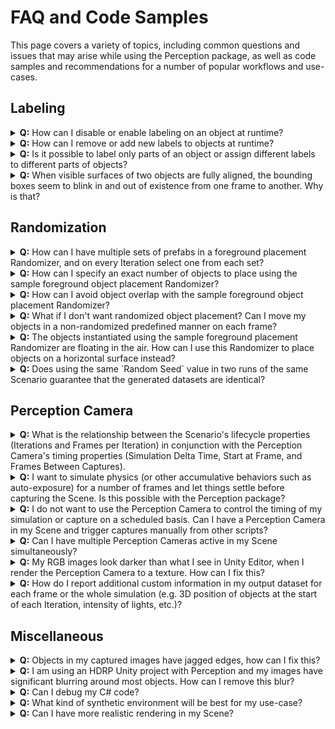 # FAQ and Code Samples

This page covers a variety of topics, including common questions and issues that may arise while using the Perception package, as well as code samples and recommendations for a number of popular workflows and use-cases.

## <a name="labeling">Labeling</a> 


<details>
  <summary><strong>Q:</strong> How can I disable or enable labeling on an object at runtime?</summary>

 You can turn labeling on and off on a GameObject by switching the enabled state of its `Labeling` component. For example:
  
  ```C#
  gameObject.GetComponent<Labeling>().enabled = false;  
  ```
</details>

<details>
  <summary><strong>Q:</strong> How can I remove or add new labels to objects at runtime?</summary>

This can be achieved through modifying the `labels` list of the `Labeling` component. The key is to call `RefreshLabeling` on the component after making any changes to the labels. Example:

```C#
var labeling = gameObject.GetComponent<Labeling>();
labeling.labels.Clear();
labeling.labels.Add("new-label");
labeling.RefreshLabeling();
```
Keep in mind that any new label added with this method should already be present in the `LabelConfig` attached to the `Labeler` that is supposed to label this object.
</details>

<details>
  <summary><strong>Q:</strong> Is it possible to label only parts of an object or assign different labels to different parts of objects?</summary>

  Labeling works on the GameObject level, so to achieve the scenarios described here, you will need to break down your main object into multiple GameObjects parented to the same root object, and add `Labeling` components to each of the inner objects, as shown below.

<p align="center">
<img src="images/inner_objects.png" width="800"/>
</p>
  
  Alternatively, in cases where parts of the surface of the object need to be labeled (e.g. decals on objects), you can add labeled invisible surfaces on top of these sections. These invisible surfaces need to have a fully transparent material. To create an invisible material:

  * Create a new material (***Assets -> Create -> Material***) and name it `TransparentMaterial`
  * Set the `Surface Type` for the material to `Transparent`, and set the alpha channel of the `Base Map` color to 0.
    * For HDRP: In addition to the above, disable `Preserve specular lighting` 
   
  An example labeled output for an object with separate labels on inner objects is shown below:

<p align="center">
<img src="images/inner_labels.gif" width="600"/>
</p> 
</details>

<details>
  <summary><strong>Q:</strong> When visible surfaces of two objects are fully aligned, the bounding boxes seem to blink in and out of existence from one frame to another. Why is that?</summary>

This is due to a common graphics problem called *z-fighting*. This occurs when the shader can't decide which of the two surfaces to draw on top of the other, since they both have the exact same distance from the camera. To fix this, simply move one of the objects slightly so that the two problematic surfaces do not fully align.

</details>


## <a name="randomization">Randomization</a>

<details>
  <summary><strong>Q:</strong> How can I have multiple sets of prefabs in a foreground placement Randomizer, and on every Iteration select one from each set?
  </summary>

  This question is an example of more complex functionality that can be achieved by applying slight modifications to the provided sample Randomizers, or by creating completely custom ones using the powerful Parameters provided in the package. 

  Here, we have a variety of options toward achieving the described outcome. One simple method could be to add several more `GameObjectParameter` fields inside of the provided sample `ForegroundObjectPlacementRandomizer`. Each of these Parameters could hold one of our object lists. Then, on each iteration, we would fetch one prefab from each of the lists using the `Sample()` function of each Parameter. 
  
  The above solution can work but it is not modular enough, with the lists of prefabs not being reusable in other Randomizers.

  A better approach can be to define each prefab list separately as a scriptable object asset, and then just reference those scriptable objects inside of our foreground Randomizer. To do this, we first define a `PrefabCluster` class to hold a list of prefabs.

  ```C#
  using UnityEngine;
  using UnityEngine.Perception.Randomization.Parameters;

  [CreateAssetMenu(fileName="NewPrefabCluster", menuName="Test/PrefabCluster")]
  public class PrefabCluster : ScriptableObject
  {
      public GameObjectParameter clusterPrefabs;
  }
  ```

  We can now create a cluster asset using the ***Assets -> Create -> Test -> PrefabCluster** menu option and populate its list of prefabs. Each cluster contains one `GameObjectParameter`, which will hold the list of prefabs and provide us with a `Sample()` function.

  To be able to edit these clusters with the same editor UI available for Randomizers, you will also need to add an empty custom editor for the `PrefabCluster` class that extends our bespoke `ParameterUIElementsEditor` class:

  ```C#
  using UnityEditor;
  using UnityEditor.Perception.Randomization;

  [CustomEditor(typeof(PrefabCluster))]
  public class PrefabClusterEditor : ParameterUIElementsEditor { }
  ```

  Note that any editor scripts must be placed inside a folder named "Editor" within your project. "Editor" is a special folder name in Unity that prevents editor code from compiling into a player during the build process. For example, the file path for the `PrefabClusterEditor` script above could be ".../Assets/Scripts/Editor/PrefabClusterEditor".

  The ***Inspector*** view of a prefab cluster asset looks like below:

  <p align="center">
<img src="images/prefab_cluster.png" width="400"/>
</p>  

  Now all that is left is to use our prefab clusters inside a Randomizer. here is some sample code:

  ```C#
  using System;
using UnityEngine;

[Serializable]
[UnityEngine.Perception.Randomization.Randomizers.AddRandomizerMenu("My Randomizers/Cluster Randomizer")]
public class ClusterRandomizer : UnityEngine.Perception.Randomization.Randomizers.Randomizer
{
    public PrefabCluster[] clusters;
    protected override void OnIterationStart()
    {
        //select a random prefab from each cluster
        foreach (var cluster in clusters)
        {
            var prefab = cluster.clusterPrefabs.Sample();
            //do things with this prefab, e.g. create instances of it, etc. 
        }
    }
}
  ```
This Randomizer takes a list of `PrefabCluster` assets, then, on each Iteration, it goes through all the provided clusters and samples one prefab from each. The ***Inspector*** view for this Randomizer looks like this:

<p align="center">
<img src="images/cluster_randomizer.png" width="400"/>
</p>  

</details>

<details>
  <summary><strong>Q:</strong> How can I specify an exact number of objects to place using the sample foreground object placement Randomizer? </summary>

The provided `ForegroundObjectPlacementRandomizer` uses Poisson Disk sampling to find randomly positioned points in the space denoted by the provided `Width` and `Height` values. The distance between the sampled points will be at equal to `Separation Distance`. The number of sampled points will be the maximum number of points in the given area that match these criteria.

Thus, to limit the number of spawned objects, you can simply introduce a hard limit in the `for` loop that iterates over the Poisson Disk samples, to break out of the loop if the limit is reached. For example:

```C#
protected override void OnIterationStart()
{
    var seed = SamplerState.NextRandomState();
    
    //retrieve points using Poisson Disk sampling
    var placementSamples = PoissonDiskSampling.GenerateSamples(
        placementArea.x, placementArea.y, separationDistance, seed);

    var offset = new Vector3(placementArea.x, placementArea.y, 0f) * -0.5f;

    var limit = 50;
    //maximum number of objects to place

    var instantiatedCount = 0;
    //iterate over all points
    foreach (var sample in placementSamples)
    {
        if (instantiatedCount == limit)
            break;

        instantiatedCount ++;        

        var instance = m_GameObjectOneWayCache.GetOrInstantiate(prefabs.Sample());
        instance.transform.position = new Vector3(sample.x, sample.y, depth) + offset;
    }
    placementSamples.Dispose();
}
```

This will guarantee an upper limit of 50 on the number of objects. To have exactly 50 objects, we need to make sure the `Separation Distance` is small enough for the given area, so that there is always at least 50 point samples found. Experiment with different values for the distance until you find one that produces the minimum number of points required.

</details>

<details>
  <summary><strong>Q:</strong> How can I avoid object overlap with the sample foreground object placement Randomizer?</summary>

  There are a number of ways for procedurally placing objects while avoiding any overlap between them, and most of these methods can be rather complex and need to place objects in a sequence. All the modifications to the objects (like scale, rotation, etc.) would also need to happen before the next object is placed, so that the state of the world is fully known before each placement.

  Here, we are going to introduce a rather simple modification in the sample foreground placement code provided with the package. In each Iteration, a random scale factor is chosen, and then a desirable separation distance is calculated based on this scale factor and the list of given prefabs. We scale the objects here to introduce additional randomization, and the fact that once we have placed the objects we can no longer scale them.
  
  Based on the value given for `Non Overlap Guarantee`, this Randomizer can either reduce the amount of overlap or completely remove overlap. 

  ```C#
  using System;
using System.Collections.Generic;
using System.Linq;
using UnityEngine;
using UnityEngine.Perception.Randomization.Parameters;
using UnityEngine.Perception.Randomization.Randomizers;
using UnityEngine.Perception.Randomization.Randomizers.Utilities;
using UnityEngine.Perception.Randomization.Samplers;

[Serializable]
[AddRandomizerMenu("Example/No Overlap Foreground Object Placement Randomizer")]
public class NoOverlapForegroundObjectPlacementRandomizer : Randomizer
{
    public float depth;
    [Tooltip("Range of scales used for objects. All objects in each frame will use the same scale.")]
    public FloatParameter scaleParameter = new FloatParameter { value = new UniformSampler(4, 8) };
    public Vector2 placementArea;
    public GameObjectParameter prefabs;
    
    [Tooltip("Degree to which we can guarantee that no objects will overlap. Use 1 for no overlap and smaller values (down to 0) for more dense placement with a possibility of some overlap.")]
    public float nonOverlapGuarantee = 1;
    
    float m_ScaleFactor = 1f;
    GameObject m_Container;
    GameObjectOneWayCache m_GameObjectOneWayCache;
    Dictionary<GameObject, float> m_GameObjectBoundsSizeCache;
    List<GameObject> m_SelectedPrefabs;
    int m_SelectionPoolSizePerFrame = 1;
    FloatParameter m_IndexSelector = new FloatParameter { value = new UniformSampler(0, 1) };

    protected override void OnAwake()
    {
        m_Container = new GameObject("Foreground Objects");
        m_Container.transform.parent = scenario.transform;
        m_GameObjectOneWayCache = new GameObjectOneWayCache(
            m_Container.transform, prefabs.categories.Select(element => element.Item1).ToArray());
        m_GameObjectBoundsSizeCache = new Dictionary<GameObject, float>();
        m_SelectedPrefabs = new List<GameObject>();

        //Calculate the average bounds size for the prefabs included in this categorical parameter
        var averageBoundsSize = CalculateAverageBoundsSize();
        
        //Calculate average scale based on the scale range given
        var averageScale = 1f;
        var sampler = (UniformSampler)scaleParameter.value;
        if (sampler != null)
        {
            averageScale = (sampler.range.minimum + sampler.range.maximum) / 2;
        }

        //Use average bounds size and average scale to guess the maximum number of objects that can be placed without having them overlap. 
        //This is a heuristic to help us start the placement process. The actual number of items placed will usually be usually much smaller.
        m_SelectionPoolSizePerFrame = (int)(placementArea.x * placementArea.y / (averageBoundsSize * averageScale));
    }

    protected override void OnIterationStart()
    {
        m_ScaleFactor = scaleParameter.Sample();
        m_SelectedPrefabs.Clear();

        //Select a random number of prefabs for this frame. Placement calculations will be done based on this subset. 
        for (var i = 0; i < m_SelectionPoolSizePerFrame; i++)
        {
            var randIndex = (int)Mathf.Round((m_IndexSelector.Sample() * prefabs.categories.Count) - 0.5f);
            m_SelectedPrefabs.Add(prefabs.categories[randIndex].Item1);
        }

        //Calculate the minimum separation distance needed for the selected prefabs to not overlap.  
        var separationDistance = CalculateMaxSeparationDistance(m_SelectedPrefabs);
        var seed = SamplerState.NextRandomState();
        var placementSamples = PoissonDiskSampling.GenerateSamples(
            placementArea.x, placementArea.y, separationDistance, seed);
        var offset = new Vector3(placementArea.x, placementArea.y, 0f) * -0.5f;
        foreach (var sample in placementSamples)
        {
            //Pick a random prefab from the selected subset and instantiate it.
            var randIndex = (int)Mathf.Round((m_IndexSelector.Sample() * m_SelectedPrefabs.Count) - 0.5f);
            var instance = m_GameObjectOneWayCache.GetOrInstantiate(m_SelectedPrefabs[randIndex]);
            instance.transform.position = new Vector3(sample.x, sample.y, depth) + offset;
            instance.transform.localScale = Vector3.one * m_ScaleFactor;
        }

        placementSamples.Dispose();
    }

    protected override void OnIterationEnd()
    {
        m_GameObjectOneWayCache.ResetAllObjects();
    }

    /// <summary>
    /// Calculates the separation distance needed between placed objects to be sure that no two objects will overlap
    /// </summary>
    /// <returns>The max separation distance</returns>
    float CalculateMaxSeparationDistance(ICollection<GameObject> categories)
    {
        var maxBoundsSize = m_GameObjectBoundsSizeCache.Where(item => categories.Contains(item.Key)).Max(pair => pair.Value); 
        return maxBoundsSize * m_ScaleFactor * nonOverlapGuarantee;
    }

    float CalculateAverageBoundsSize()
    {
        foreach (var category in prefabs.categories)
        {
            var prefab = category.Item1;

            prefab.transform.localScale = Vector3.one;
            var renderers = prefab.GetComponentsInChildren<Renderer>();
            var totalBounds = new Bounds();
            foreach (var renderer in renderers)
            {
                totalBounds.Encapsulate(renderer.bounds);
            }

            var boundsSize = totalBounds.size.magnitude;
            m_GameObjectBoundsSizeCache.Add(prefab, boundsSize);
        }

        return m_GameObjectBoundsSizeCache.Values.Average();
    }
}

  ```

</details>

<details>
  <summary><strong>Q:</strong> What if I don't want randomized object placement? Can I move my objects in a non-randomized predefined manner on each frame? </summary>

Even though we call them Randomizers, you can use a Randomizer to perform any task through-out the execution lifecycle of your Scenario. The power of the Randomizers comes from the lifecycle hooks that they have into the Iteration and the Scenario, making it easy to know and guarantee when and in which order in the life of your simulation each piece of code runs. These functions include:
* `OnEnable`
* `OnAwake`
* `OnUpdate`
* `OnIterationStart`
* `OnIterationEnd`
* `OnScenarioStart`
* `OnScenarioComplete`
* `OnDisable`

So, in order to have deliberate non-random object movement, you will just need to put your object movement code inside of one of the recurrent lifecycle functions. `OnUpdate()` runs on every frame of the simulation, and `OnIterationStart()` runs every Iteration (which can be the same as each frame if you have only 1 frame per Iteration of your Scenario). For example, the code below moves all objects tagged with the component `ForwardMoverTag` by along their forward axis by 1 unit, on every Iteration. 

```C#
protected override void OnIterationStart()
{
    var tags = tagManager.Query<ForwardMoverTag>();
    foreach (var tag in tags)
    {
        tag.transform.Translate(Vector3.forward);
    }
}
```

</details>

<details>
  <summary><strong>Q:</strong> The objects instantiated using the sample foreground placement Randomizer are floating in the air. How can I use this Randomizer to place objects on a horizontal surface instead? </summary>

The objects instantiated by the sample foreground Randomizer are all parented to an object named `Foreground Objects` at the root of the Scene Hierarchy. To modify the orientation of the objects, you can simply rotate this parent object at the beginning of the Scenario. 

Alternatively, you could also place `Foreground Objects` inside another GameObject in the Scene using the `Transform.SetParent()` method, and then modifying the local position and and rotation of `Foreground Objects` in such a way that makes the objects appear on the surface of the parent GameObject. 

To achieve more natural placement, you could also use Unity's physics engine to drop the objects on a surface, let them settle, and then capture an image. To achieve this, you would just need to have sufficient frames in each Iteration of the Scenario (instead of the default 1 frame per iteration), and set your Perception Camera's capture interval to a large enough number that would make it capture each Iteration once after the objects have settled. This example is explained in more detail in the [Perception Camera](#perception-camera) section of this FAQ.

</details>

<details>
  <summary><strong>Q:</strong> Does using the same `Random Seed` value in two runs of the same Scenario guarantee that the generated datasets are identical?</summary>

 If you only use the Samplers (and Parameters, which internally use Samplers) provided in the Perception package to generate random values throughout the Scenario's lifecycle and keep the `Random Seed` value unchanged, an identical sequence of random numbers will be generated every time the Scenario is run. This is because the Samplers obtain their seeds through continually mutating the provided global `Random Seed` in the Scenario.  

 Keep in mind that any change in the order of sampling or the number of samples obtained can lead to different outcomes. For example, if you change the order of Randomizers in the Scenario, the Samplers inside of these Randomizers will now execute in the new order, and thus, they will operate based on different seeds than before and generate different numbers. The same can happen if you add additional calls to a Sampler inside a Randomizer, causing the Samplers in later Randomizers to now use different seeds, since the global seed has been mutated more times than before.

 One more thing to keep in mind is that certain systems and components of Unity are not deterministic and can produce different outcomes in consecutive runs. Examples of this are the physics engine and the film grain post processing. Hence, if you need to guarantee that your simulation always produces the exact same dataset, make sure to research the various systems that you use to make sure they behave deterministically. 

</details>

## <a name="perception-camera">Perception Camera</a>

<details>
  <summary><strong>Q:</strong> What is the relationship between the Scenario's lifecycle properties (Iterations and Frames per Iteration) in conjunction with the Perception Camera's timing properties (Simulation Delta Time, Start at Frame, and Frames Between Captures). </summary>

Each Iteration of the Scenario resets the Perception Camera's timing variables. Thus, you can think of each Iteration of the Scenario as one separate Perception Camera sequence, in which the camera's internal timing properties come into play. For instance, if you have 10 `Frames Per Iteration` on your Scenario, and your Perception Camera's `Start at Frame` value is set to 8, you will get two captures from the camera at the 9th and 10th frames of each Iteration (note that `Start at Frame` starts from 0). Similarly, you can use the `Frames Between Captures` to introduce intervals between captures. A value of 0 leads to all frames being captured.

</details>

<details>
  <summary><strong>Q:</strong> I want to simulate physics (or other accumulative behaviors such as auto-exposure) for a number of frames and let things settle before capturing the Scene. Is this possible with the Perception package?</summary>

The Perception Camera can be set to capture at specific frame intervals, rather than every frame. The `Frames Between Captures` value is set to 0 by default, which causes the camera to capture all frames; however, you can change this to 1 to capture every other frame, or larger numbers to allow more time between captures. You can also have the camera start capturing at a certain frame rather the first frame, by setting the `Start at Frame` value to a value other than 0. All of this timing happens within each Iteration of the Scenario, and gets reset when you advance to the next Iteration. Therefore, the combination of these properties and the Scenario's `Frames Per Iteration` property allows you to randomize the state of your Scene at the start of each Iteration, let things run for a number of frames, and then capture the Scene at the end of the Iteration.

Suppose we need to drop a few objects into the Scene, let them interact physically and settle after a number of frames, and then capture their final state once. Afterwards, we want to repeat this cycle by randomizing the initial positions of the objects, dropping them, and capturing the final state again. We will set the Scenario's `Frames Per Iteration` to 300, which should be sufficient for the objects to get close to a settled position (this depends on the value you use for `Simulation Delta Time` in Perception Camera and the physical properties of the engine and objects, and can be found through experimentation). We also set the `Start at Frame` value of the Perception Camera to 290, and the `Frames Between Captures` to a sufficiently large number (like 100), so that we only get one capture per Iteration of the Scenario. The results look like below:


<p align="center">
<img src="images/object_drop.gif" width="700"/>
</p>  

Note how the bounding boxes only update after the objects are fairly settled. These are the points at which captures are happening.

</details>

<details>
  <summary><strong>Q:</strong> I do not want to use the Perception Camera to control the timing of my simulation or capture on a scheduled basis. Can I have a Perception Camera in my Scene and trigger captures manually from other scripts?</summary>

Yes. The Perception Camera offers two trigger modes, `Scheduled` and `Manual`, and these can be chosen in the editor UI for the camera. If you select the `Manual` mode, you will be able to trigger captures by calling the `RequestCapture()` method of `PerceptionCamera`. In this mode, you still have an option to dictate your simulation delta time with this camera, in order to have deterministic simulation progress between rendered frames. This is controlled using the `Affect Simulation Timing` checkbox.

</details>


<details>
  <summary><strong>Q:</strong> Can I have multiple Perception Cameras active in my Scene simultaneously?</summary>

We currently do not support multiple active Perception Cameras, but you may be able to get things working partially if you clone the repository and modify parts of the code to fix some of the more easy-to-fix issues such as file sharing errors. You would also need to use render textures on all cameras. That said, there are still issues with the render pipeline that may prevent you from using Labelers of the same kind with different Label Configs on these cameras.

However, you can have more than one Perception Camera in the Scene, if only one is active when the simulation starts. Therefore, one possible workaround, if your simulation is fully deterministic from one run to the next, would be to run the simulation more than once, each time with one of the cameras active. While not ideal, this will at least let you generate matching datasets.

</details>

<details>
  <summary><strong>Q:</strong> My RGB images look darker than what I see in Unity Editor, when I render the Perception Camera to a texture. How can I fix this?
</summary>

This issue is caused by the color format of the texture. In the ***Inspector** view of the render texture, set color format to `R8G8B8A8_SRGB`.

</details>

<details>
  <summary><strong>Q:</strong> How do I report additional custom information in my output dataset for each frame or the whole simulation (e.g. 3D position of objects at the start of each Iteration, intensity of lights, etc.)?
</summary>

This can be done by adding custom annotations to your dataset. Have a look at [this](https://github.com/Unity-Technologies/com.unity.perception/blob/master/com.unity.perception/Documentation%7E/DatasetCapture.md) page for an explanation, as well as an example for how to do this. 

</details>

## <a name="miscellaneous">Miscellaneous</a>

<details>
  <summary><strong>Q:</strong> Objects in my captured images have jagged edges, how can I fix this?
</summary>

This is a common issue with rendering graphics into pixel grids (digital images), when the resolution of the grid is not high enough to perfectly display the slanting lines in the image. The common solution to this issue is the use of anti-aliasing methods, and Unity offers a number of these in both URP and HDRP. To experiment with anti-aliasing, go to the ***Inspector*** view of your Perception Camera object and in the Camera component, change `Anti-aliasing` from `None` to another option.

</details>

<details>
  <summary><strong>Q:</strong> I am using an HDRP Unity project with Perception and my images have significant blurring around most objects. How can I remove this blur?
</summary>

The effect you are observing here is motion blur, which is happens because the placement Randomizers used in the Perception tutorial cache their instantiated objects from one frame to the next, and move them to new locations on each frame instead of destroying them and creating new ones. This "motion" of the objects causes the motion blur effect to kick in. 


HDRP projects have motion blur and a number of other post processing effects enabled by default. To disable motion blur or any other effect, follow these steps:
1. Create an empty GameObject in your Scene and add a Volume component to it.
2. Set the Volume's profile to the **Volume Global** asset.
3. Uncheck the **Motion Blur** option.


<p align="center">
<img src="images/volume.png" width="500"/>
</p>  

</details>

<details>
  <summary><strong>Q:</strong> Can I debug my C# code?
</summary>

Unity projects can be debugged using external editors such as Visual Studio or JetBrains Rider. For local development and debugging, you will first need to clone the Perception repository to disk and add the Perception package from this cloned repository to your Unity project. Then, in Unity Editor, go to ***Edit (or "Unity" on OSX) -> Preferences -> External Tools***. Select your preferred editor as the External Script Editor, and enable 
**General .csproj files** for at least **Embedded packages** and **Local packages**. This will allow you to quickly navigate through the code-base for the Perception package and internal Unity Editor packages.

All you need to do now is to double click any of the Perception package's C# script files from inside Unity Editor's **Project** window. The files are located in `Assets/Perception`. Double clicking will open them in your external editor of choice, and you will be able to attach the debugger to Unity.
</details>


<details>
  <summary><strong>Q:</strong> What kind of synthetic environment will be best for my use-case?
</summary>

It is difficult to say what type of synthetic environment would lead to the best model performance. It is best to carry out small and quick experiments with both random unstructured environments (such as the [SynthDet](https://github.com/Unity-Technologies/SynthDet) project) and more structured ones that may resemble real environments in which prediction will need to happen. This will help identify the types of environments and randomizations that work best for each specific use-case. The beauty of synthetic data is that you can try these experiments fairly quickly.

Here are a few of blog posts to give you some ideas: [1](https://blog.unity.com/technology/synthetic-data-simulating-myriad-possibilities-to-train-robust-machine-learning-models), [2](https://blog.unity.com/technology/use-unitys-perception-tools-to-generate-and-analyze-synthetic-data-at-scale-to-train), [3](https://blog.unity.com/technology/training-a-performant-object-detection-ml-model-on-synthetic-data-using-unity-perception), [4](https://blog.unity.com/technology/supercharge-your-computer-vision-models-with-synthetic-datasets-built-by-unity), [5](https://blog.unity.com/technology/boosting-computer-vision-performance-with-synthetic-data).

</details>


<details>
  <summary><strong>Q:</strong> Can I have more realistic rendering in my Scene?
</summary>

A project's lighting configuration typically has the greatest influence over the final rendered output over any other simulation property. Unity has many lighting options, each of which is designed as a different trade-off between performance and realism/capability. The 3 most pertinent options that you will likely be interested in are:

* URP baked lighting: The Universal Render Pipeline offers the most performant lighting configurations by using an offline baking process to generate realistic bounce lighting within a static scene and then using simple shadow mapped dynamic lights in conjunctions with light probes to make dynamic (or randomized) objects "fit" into the baked scene. This option provides high performance, but lacks the visual fidelity needed for interior environments and is geared toward more outdoor-like settings. Also, depending on scene randomization complexity, light baking might not be the best option. Randomly generated scenes will often place objects and adjust lighting in ways that make the new scene incompatible with the original baked lighting configuration.

* HDRP lighting: A default HDRP scene offers a step toward more realistic environments with a much larger array of lighting settings (soft shadows, multiple dynamic lights, etc.) and a host of additional real-time effects like camera exposure and screen space ambient occlusion. A warning though: real time screen space effects may make your scene "look better", but the way these effects are calculated is not based on how light works in the real world, so realism may vary. Another huge advantage of HDRP is the potential to have moderately realistic lighting without baking your lighting configuration (though you can integrate light baking if you want to). However, there is no real-time global illumination option in default HDRP, meaning that your scene will not simulate complex real world light behavior such as light bouncing, light bleeding, or realistic shadows for dynamic scenes. This can result in unrealistically dark scenes when only using directional lights and windows (without extra interior lights to brighten things up). Overall though, HDRP offers a good compromise between performance and realism for some use cases.

* HDRP DXR (DirectX Raytracing): Unity offers some preview ray tracing features in its latest editor versions that can be used to drastically improve the realism of your scene. Here are the pros and cons of DXR:
  * Pros:
    * Can simulate more realistic light behaviors (light bouncing, light color bleeding, and realistic shadows)
    * No light baking required
  * Cons:
    * Requires special hardware to run (Nvidia RTX graphics cards)
    * Time consuming to render (relative to default HDRP). Some lighting options (Global Illumination) are less expensive then others (Path Tracing).
    * More complicated to configure
    * These features are still in preview and subject to change
 
A visual comparison of the different lighting configurations in HDRP is shown below. The Scene includes one directional light and one dim point light on the ceiling.

Default HDRP:

<p align="center">
<img src="images/hdrp.png" width="700"/>
</p>  

HDRP with Global Illumination (notice how much brighter the scene is with ray traced light bouncing):

<p align="center">
<img src="images/hdrp_rt_gi.png" width="700"/>
</p>  

HDRP with Path Tracing (128 samples) (notice the red light bleeding from the cube onto the floor and the increased shadow quality):

<p align="center">
<img src="images/hdrp_pt_128_samples.png" width="700"/>
</p>  

HDRP with Path Tracing (4096 samples) (more samples leads to less ray tracing noise but also a longer time to render):

<p align="center">
<img src="images/hdrp_pt_4096_samples.png" width="700"/>
</p>  

</details>
